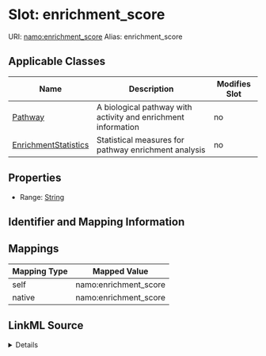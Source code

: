 

# Slot: enrichment_score 



URI: [namo:enrichment_score](https://w3id.org/monarch-initiative/namo/enrichment_score)
Alias: enrichment_score

<!-- no inheritance hierarchy -->





## Applicable Classes

| Name | Description | Modifies Slot |
| --- | --- | --- |
| [Pathway](Pathway.md) | A biological pathway with activity and enrichment information |  no  |
| [EnrichmentStatistics](EnrichmentStatistics.md) | Statistical measures for pathway enrichment analysis |  no  |






## Properties

* Range: [String](String.md)




## Identifier and Mapping Information







## Mappings

| Mapping Type | Mapped Value |
| ---  | ---  |
| self | namo:enrichment_score |
| native | namo:enrichment_score |




## LinkML Source

<details>
```yaml
name: enrichment_score
alias: enrichment_score
domain_of:
- Pathway
- EnrichmentStatistics
range: string

```
</details>